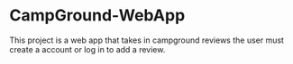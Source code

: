 # CampGround-WebApp
This project is a web app that takes in campground reviews the user must create a account or log in to add a review.
